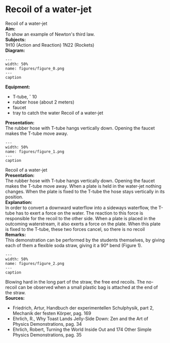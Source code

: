 # Recoil of a water-jet 
   Recoil of a water-jet   
<b> Aim: </b>  
 To show an example of Newton's third law.    
<b> Subjects: </b>  
 1H10 (Action and Reaction) 1N22 (Rockets)   
<b> Diagram: </b>  
    
```{figure} figures/figure_0.png  
---  
width: 50%  
name: figures/figure_0.png  
---  
caption  
``` 
     
<b> Equipment: </b>  
 
 *  T-tube, ˘ 10 
 *  rubber hose (about 2 meters) 
 *  faucet 
 *  tray to catch the water   Recoil of a water-jet
    
<b> Presentation: </b>  
 The rubber hose with T-tube hangs vertically down. Opening the faucet makes the T-tube move away.     
```{figure} figures/figure_1.png  
---  
width: 50%  
name: figures/figure_1.png  
---  
caption  
``` 
   Recoil of a water-jet    
<b> Presentation: </b>  
 The rubber hose with T-tube hangs vertically down. Opening the faucet makes the T-tube move away.    When a plate is held in the water-jet nothing changes. When the plate is fixed to the T-tube the hose stays vertically in its position.    
<b> Explanation: </b>  
 In order to convert a downward waterflow into a sideways waterflow, the T-tube has to exert a force on the water. The reaction to this force is responsible for the recoil to the other side. When a plate is placed in the outcoming waterstream, it also exerts a force on the plate. When this plate is fixed to the T-tube, these two forces cancel, so there is no recoil    
<b> Remarks: </b>  
 This demonstration can be performed by the students themselves, by giving each of them a flexible soda straw, giving it a 90° bend (Figure 1).   
```{figure} figures/figure_2.png  
---  
width: 50%  
name: figures/figure_2.png  
---  
caption  
``` 
 Blowing hard in the long part of the straw, the free end recoils. The no-recoil can be observed when a small plastic bag is attached at the end of the straw.    
<b> Sources: </b>  
 
 *  Friedrich, Artur, Handbuch der experimentellen Schulphysik, part 2, Mechanik der festen Körper, pag. 169 
 *  Ehrlich, R., Why Toast Lands Jelly-Side Down: Zen and the Art of Physics Demonstrations, pag. 34 
 *  Ehrlich, Robert, Turning the World Inside Out and 174 Other Simple Physics Demonstrations, pag. 35
  